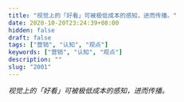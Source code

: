 ```yaml
---
title: "视觉上的「好看」可被极低成本的感知，进而传播。"
date: 2020-10-20T23:24:39+08:00
hidden: false
draft: false
tags: ["营销", "认知", "观点"]
keywords: ["营销", "认知", "观点"]
description: ""
slug: "2001"
---
```


*视觉上的「好看」可被极低成本的感知，进而传播。*